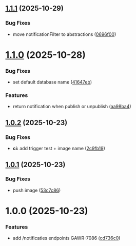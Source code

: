 ## [1.1.1](https://github.com/informatievlaanderen/basisregisters-notifications/compare/v1.1.0...v1.1.1) (2025-10-29)


### Bug Fixes

* move notificationFilter to abstractions ([0696f00](https://github.com/informatievlaanderen/basisregisters-notifications/commit/0696f009fb5f3c0835a674790d73bb0ed00db2b5))

# [1.1.0](https://github.com/informatievlaanderen/basisregisters-notifications/compare/v1.0.2...v1.1.0) (2025-10-28)


### Bug Fixes

* set default database name ([41647eb](https://github.com/informatievlaanderen/basisregisters-notifications/commit/41647ebdcb067ad56c7eb16512a4c200d374f6ae))


### Features

* return notification when publish or unpublish ([aa98ba4](https://github.com/informatievlaanderen/basisregisters-notifications/commit/aa98ba491d9b234abdd3ec3678ea316dd9994877))

## [1.0.2](https://github.com/informatievlaanderen/basisregisters-notifications/compare/v1.0.1...v1.0.2) (2025-10-23)


### Bug Fixes

* **ci:** add trigger test + image name ([2c9fb19](https://github.com/informatievlaanderen/basisregisters-notifications/commit/2c9fb19896efc5888ea9b2cb125046e1030f3902))

## [1.0.1](https://github.com/informatievlaanderen/basisregisters-notifications/compare/v1.0.0...v1.0.1) (2025-10-23)


### Bug Fixes

* push image ([53c7c86](https://github.com/informatievlaanderen/basisregisters-notifications/commit/53c7c86df4d608b29cb9ec527f2e39ed1c197ba2))

# 1.0.0 (2025-10-23)


### Features

* add /notificaties endpoints GAWR-7086 ([cd736c0](https://github.com/informatievlaanderen/basisregisters-notifications/commit/cd736c074517fc3c7058be28689a62a4b3911477))
